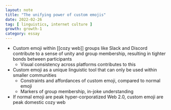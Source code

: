 ```yaml
---
layout: note
title: "The unifying power of custom emojis"
date: 2022-02-26
tag: [ linguistics, internet culture ]
growth: growth-1
category: essay
---
```


- Custom emoji within [[cozy web]] groups like Slack and Discord contribute to a sense of unity and group membership, resulting in tighter bonds between participants
    - Visual consistency across platforms contributes to this
- Custom emoji as a unique linguistic tool that can only be used within smaller communities
    - Constraints and affordances of custom emoji, compared to normal emoji
    - Markers of group membership, in-joke understanding
- If normal emoji are peak hyper-corporatized Web 2.0, custom emoji are peak domestic cozy web